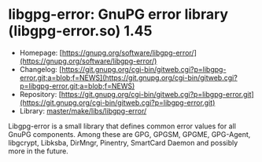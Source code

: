 # libgpg-error: GnuPG error library (libgpg-error.so) 1.45
 - Homepage: [https://gnupg.org/software/libgpg-error/](https://gnupg.org/software/libgpg-error/)
 - Changelog: [https://git.gnupg.org/cgi-bin/gitweb.cgi?p=libgpg-error.git;a=blob;f=NEWS](https://git.gnupg.org/cgi-bin/gitweb.cgi?p=libgpg-error.git;a=blob;f=NEWS)
 - Repository: [https://git.gnupg.org/cgi-bin/gitweb.cgi?p=libgpg-error.git](https://git.gnupg.org/cgi-bin/gitweb.cgi?p=libgpg-error.git)
 - Library: [master/make/libs/libgpg-error/](https://github.com/Freetz-NG/freetz-ng/tree/master/make/libs/libgpg-error/)

Libgpg-error is a small library that defines common error values for all GnuPG components. Among these are GPG, GPGSM, GPGME, GPG-Agent, libgcrypt, Libksba, DirMngr, Pinentry, SmartCard Daemon and possibly more in the future.
